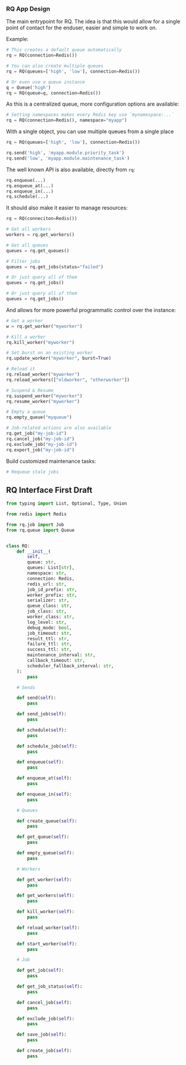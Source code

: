 ### RQ App Design

The main entrypoint for RQ.
The idea is that this would allow for a single point of contact for the enduser,
easier and simple to work on.

Example:

```python
# This creates a default queue automatically
rq = RQ(connection=Redis())

# You can also create multiple queues
rq = RQ(queues=['high', 'low'], connection=Redis())

# Or even use a queue instance
q = Queue('high')
rq = RQ(queue=q, connection=Redis())
```

As this is a centralized queue, more configuration options are available:

```python
# Setting namespaces makes every Redis key use `mynamespace:...`
rq = RQ(connection=Redis(), namespace="myapp")
```

With a single object, you can use multiple queues from a single place

```python
rq = RQ(queues=['high', 'low'], connection=Redis())

rq.send('high', 'myapp.module.priority_task')
rq.send('low', 'myapp.module.maintenance_task')
```

The well known API is also available, directly from `rq`:

```python
rq.enqueue(...)
rq.enqueue_at(...)
rq.enqueue_in(...)
rq.schedule(...)
```

It should also make it easier to manage resources:

```python
rq = RQ(conneciton=Redis())

# Get all workers
workers = rq.get_workers()

# Get all queues
queues = rq.get_queues()

# Filter jobs
queues = rq.get_jobs(status="failed")

# Or just query all of them
queues = rq.get_jobs()

# Or just query all of them
queues = rq.get_jobs()
```

And allows for more powerful programmatic control over the instance:

```python
# Get a worker
w = rq.get_worker("myworker")

# Kill a worker
rq.kill_worker("myworker")

# Set burst on an existing worker
rq.update_worker("myworker", burst=True)

# Reload it
rq.reload_worker("myworker")
rq.reload_workers(["oldworker", "otherworker"])

# Suspend & Resume
rq.suspend_worker("myworker")
rq.resume_worker("myworker")

# Empty a queue
rq.empty_queue("myqueue")

# Job-related actions are also available
rq.get_job("my-job-id")
rq.cancel_job("my-job-id")
rq.exclude_job("my-job-id")
rq.export_job("my-job-id")
```

Build customized maintenance tasks:

```python
# Requeue stale jobs

```

## RQ Interface First Draft

```python
from typing import List, Optional, Type, Union

from redis import Redis

from rq.job import Job
from rq.queue import Queue


class RQ:
    def __init__(
        self,
        queue: str,
        queues: List[str],
        namespace: str,
        connection: Redis,
        redis_url: str,
        job_id_prefix: str,
        worker_prefix: str,
        serializer: str,
        queue_class: str,
        job_class: str,
        worker_class: str,
        log_level: str,
        debug_mode: bool,
        job_timeout: str,
        result_ttl: str,
        failure_ttl: str,
        success_ttl: str,
        maintenance_interval: str,
        callback_timeout: str,
        scheduler_fallback_interval: str,
    ):
        pass

    # Sends

    def send(self):
        pass

    def send_job(self):
        pass

    def schedule(self):
        pass

    def schedule_job(self):
        pass

    def enqueue(self):
        pass

    def enqueue_at(self):
        pass

    def enqueue_in(self):
        pass

    # Queues

    def create_queue(self):
        pass

    def get_queue(self):
        pass

    def empty_queue(self):
        pass

    # Workers

    def get_worker(self):
        pass

    def get_workers(self):
        pass

    def kill_worker(self):
        pass

    def reload_worker(self):
        pass

    def start_worker(self):
        pass

    # Job

    def get_job(self):
        pass

    def get_job_status(self):
        pass

    def cancel_job(self):
        pass

    def exclude_job(self):
        pass

    def save_job(self):
        pass

    def create_job(self):
        pass
```

